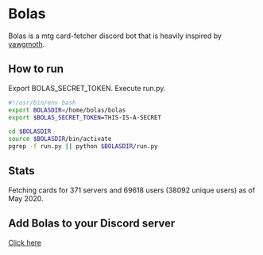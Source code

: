 # Bolas

Bolas is a mtg card-fetcher discord bot that is heavily inspired by [yawgmoth](https://github.com/Lerker3/yawgmoth).
## How to run

Export BOLAS_SECRET_TOKEN. Execute run.py.

```sh
#!/usr/bin/env bash
export BOLASDIR=/home/bolas/bolas
export $BOLAS_SECRET_TOKEN=THIS-IS-A-SECRET

cd $BOLASDIR
source $BOLASDIR/bin/activate
pgrep -f run.py || python $BOLASDIR/run.py

```

## Stats

Fetching cards for 371 servers and 69618 users (38092 unique users) as of May 2020.

## Add Bolas to your Discord server

[Click here](https://discordapp.com/oauth2/authorize?client_id=245372541915365377&scope=bot&permissions=0)

